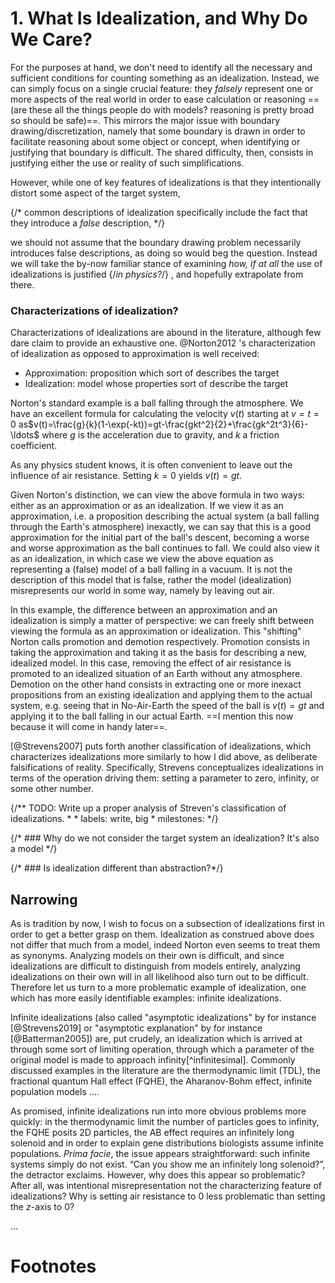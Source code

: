 # 1. What Is Idealization, and Why Do We Care?

For the purposes at hand, we don't need to identify all the necessary and sufficient conditions for counting something as an idealization. Instead, we can simply focus on a single crucial feature: they _falsely_ represent one or more aspects of the real world in order to ease calculation or reasoning ==(are these all the things people do with models? reasoning is pretty broad so should be safe)==. This mirrors the major issue with boundary drawing/discretization, namely that some boundary is drawn in order to facilitate reasoning about some object or concept, when identifying or justifying that boundary is difficult. The shared difficulty, then, consists in justifying either the use or reality of such simplifications.

However, while one of key features of idealizations is that they intentionally distort some aspect of the target system, 

{/* common descriptions of idealization specifically include the fact that they introduce a _false_ description, */}

we should not assume that the boundary drawing problem necessarily introduces false descriptions, as doing so would beg the question. Instead we will take the by-now familiar stance of examining _how, if at all_ the use of idealizations is justified 
{/*in physics?*/}
, and hopefully extrapolate from there.

### Characterizations of idealization?

Characterizations of idealizations are abound in the literature, although few dare claim to provide an exhaustive one. @Norton2012 's characterization of idealization as opposed to approximation is well received:

- Approximation: proposition which sort of describes the target
- Idealization: model whose properties sort of describe the target

Norton's standard example is a ball falling through the atmosphere. We have an excellent formula for calculating the velocity $v(t)$ starting at $v=t=0$ as$v(t)=\frac{g}{k}(1-\exp(-kt))=gt-\frac{gkt^2}{2}+\frac{gk^2t^3}{6}-\ldots$
where $g$ is the acceleration due to gravity, and $k$ a friction coefficient.

As any physics student knows, it is often convenient to leave out the influence of air resistance. Setting $k=0$ yields $v(t)=gt$.

Given Norton's distinction, we can view the above formula in two ways: either as an approximation or as an idealization. If we view it as an approximation, i.e. a proposition describing the actual system (a ball falling through the Earth's atmosphere) inexactly, we can say that this is a good approximation for the initial part of the ball's descent, becoming a worse and worse approximation as the ball continues to fall. We could also view it as an idealization, in which case we view the above equation as representing a (false) model of a ball falling in a vacuum. It is not the description of this model that is false, rather the model (idealization) misrepresents our world in some way, namely by leaving out air.

In this example, the difference between an approximation and an idealization is simply a matter of perspective: we can freely shift between viewing the formula as an approximation or idealization. This "shifting" Norton calls promotion and demotion respectively. Promotion consists in taking the approximation and taking it as the basis for describing a new, idealized model. In this case, removing the effect of air resistance is promoted to an idealized situation of an Earth without any atmosphere.  Demotion on the other hand consists in extracting one or more inexact propositions from an existing idealization and applying them to the actual system, e.g. seeing that in No-Air-Earth the speed of the ball is $v(t)=gt$ and applying it to the ball falling in our actual Earth. ==I mention this now because it will come in handy later==.

[@Strevens2007] puts forth another classification of idealizations, which characterizes idealizations more similarly to how I did above, as deliberate falsifications of reality. Specifically, Strevens conceptualizes idealizations in terms of the operation driving them: setting a parameter to zero, infinity, or some other number.


{/** TODO:  Write up a proper analysis of Streven's classification of idealizations.
    * 
    * labels: write, big
    * milestones: 
    */}
 


{/* ### Why do we not consider the target system an idealization? It's also a model */}



{/* ### Is idealization different than abstraction?*/}


## Narrowing

As is tradition by now, I wish to focus on a subsection of idealizations first in order to get a better grasp on them. Idealization as construed above does not differ that much from a model, indeed Norton even seems to treat them as synonyms. Analyzing models on their own is difficult, and since idealizations are difficult to distinguish from models entirely, analyzing idealizations on their own will in all likelihood also turn out to be difficult. Therefore let us turn to a more problematic example of idealization, one which has more easily identifiable examples: infinite idealizations.

Infinite idealizations (also called "asymptotic idealizations" by for instance [@Strevens2019] or "asymptotic explanation" by for instance [@Batterman2005]) are, put crudely, an idealization which is arrived at through some sort of limiting operation, through which a parameter of the original model is made to approach infinity[^infinitesimal]. Commonly discussed examples in the literature are the thermodynamic limit (TDL), the fractional quantum Hall effect (FQHE), the Aharanov-Bohm effect, infinite population models ….

As promised, infinite idealizations run into more obvious problems more quickly: in the thermodynamic limit the number of particles goes to infinity, the FQHE posits 2D particles, the AB effect requires an infinitely long solenoid and in order to explain gene distributions biologists assume infinite populations. _Prima facie_, the issue appears straightforward: such infinite systems simply do not exist. “Can you show me an infinitely long solenoid?”, the detractor exclaims. However, why does this appear so problematic? After all, was intentional misrepresentation not the characterizing feature of idealizations? Why is setting air resistance to $0$ less problematic than setting the $z$-axis to $0$?

…



# Footnotes
[^well-behaved]: Again, Norton actually does not consider ill-behaved idealizations to be idealizations at all, but for now we shall simply pretend he does in order to compare his stance.
